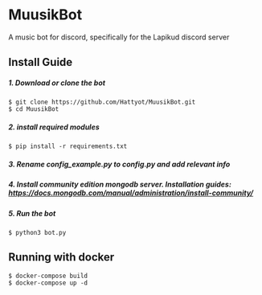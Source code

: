 # MuusikBot
A music bot for discord, specifically for the Lapikud discord server
## Install Guide
##### 1. Download or clone the bot
```
$ git clone https://github.com/Hattyot/MuusikBot.git
$ cd MuusikBot
```
##### 2. install required modules
```
$ pip install -r requirements.txt
```
##### 3. Rename **config_example.py** to **config.py** and add relevant info
##### 4. Install community edition mongodb server. Installation guides: https://docs.mongodb.com/manual/administration/install-community/
##### 5. Run the bot
```
$ python3 bot.py
```
## Running with docker
```
$ docker-compose build
$ docker-compose up -d
```
